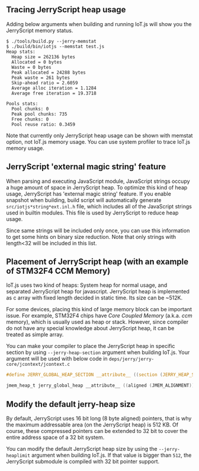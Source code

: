 ## Tracing JerryScript heap usage

Adding below arguments when building and running IoT.js will show you the JerryScript memory status.

```text
$ ./tools/build.py --jerry-memstat
$ ./build/bin/iotjs --memstat test.js
Heap stats:
  Heap size = 262136 bytes
  Allocated = 0 bytes
  Waste = 0 bytes
  Peak allocated = 24288 bytes
  Peak waste = 261 bytes
  Skip-ahead ratio = 2.6059
  Average alloc iteration = 1.1284
  Average free iteration = 19.3718

Pools stats:
  Pool chunks: 0
  Peak pool chunks: 735
  Free chunks: 0
  Pool reuse ratio: 0.3459
```

Note that currently only JerryScript heap usage can be shown with memstat option, not IoT.js memory usage. You can use system profiler to trace IoT.js memory usage.

## JerryScript 'external magic string' feature

When parsing and executing JavaScript module, JavaScript strings occupy a huge amount of space in JerryScript heap. To optimize this kind of heap usage, JerryScript has 'external magic string' feature. If you enable snapshot when building, build script will automatically generate `src/iotjs*string*ext.inl.h` file, which includes all of the JavaScript strings used in builtin modules. This file is used by JerryScript to reduce heap usage.

Since same strings will be included only once, you can use this information to get some hints on binary size reduction. Note that only strings with length<32 will be included in this list.

## Placement of JerryScript heap (with an example of STM32F4 CCM Memory)

IoT.js uses two kind of heaps: System heap for normal usage, and separated JerryScript heap for javascript. JerryScript heap is implemented as c array with fixed length decided in static time. Its size can be ~512K.

For some devices, placing this kind of large memory block can be important issue. For example, STM32F4 chips have *Core Coupled Memory* (a.k.a. *ccm* memory), which is usually used as heap or stack. However, since compiler do not have any special knowledge about JerryScript heap, it can be treated as simple array.

You can make your compiler to place the JerryScript heap in specific section by using `--jerry-heap-section` argument when building IoT.js. Your argument will be used with below code in `deps/jerry/jerry-core/jcontext/jcontext.c`

```c
#define JERRY_GLOBAL_HEAP_SECTION __attribute__ ((section (JERRY_HEAP_SECTION_ATTR)))

jmem_heap_t jerry_global_heap __attribute__ ((aligned (JMEM_ALIGNMENT))) JERRY_GLOBAL_HEAP_SECTION;
```

## Modify the default jerry-heap size

By default, JerryScript uses 16 bit long (8 byte aligned) pointers, that is why the maximum addressable area (on the JerryScript heap) is 512 KB. Of course, these compressed pointers can be extended to 32 bit to cover the entire address space of a 32 bit system.

You can modify the default JerryScript heap size by using the `--jerry-heaplimit` argument when building IoT.js. If that value is bigger than `512`, the JerryScript submodule is compiled with 32 bit pointer support.
